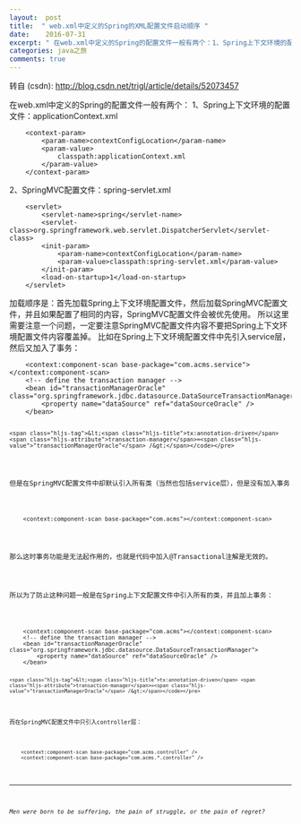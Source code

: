 ```yaml
---
layout:  post
title:  " web.xml中定义的Spring的XML配置文件启动顺序 "
date:    2016-07-31
excerpt: " 在web.xml中定义的Spring的配置文件一般有两个：1、Spring上下文环境的配置文件：applicationContext.xml<context-param><param-name>contextConfigLocation</param-name><param-value>classpath:applicati... "
categories: java之旅 
comments: true
---
```

转自 (csdn): http://blog.csdn.net/trigl/article/details/52073457
<div class="markdown_views">
 <p>在web.xml中定义的Spring的配置文件一般有两个：  1、Spring上下文环境的配置文件：applicationContext.xml</p> 
 <pre class="prettyprint"><code class=" hljs livecodeserver">    &lt;context-<span class="hljs-built_in">param</span>&gt;
        &lt;<span class="hljs-built_in">param</span>-name&gt;contextConfigLocation&lt;/<span class="hljs-built_in">param</span>-name&gt;
        &lt;<span class="hljs-built_in">param</span>-<span class="hljs-built_in">value</span>&gt;
            classpath:applicationContext.xml
        &lt;/<span class="hljs-built_in">param</span>-<span class="hljs-built_in">value</span>&gt;
    &lt;/context-<span class="hljs-built_in">param</span>&gt;</code></pre> 
 <p>2、SpringMVC配置文件：spring-servlet.xml</p> 
 <pre class="prettyprint"><code class=" hljs lasso">    <span class="hljs-subst">&lt;</span>servlet<span class="hljs-subst">&gt;</span>
        <span class="hljs-subst">&lt;</span>servlet<span class="hljs-attribute">-name</span><span class="hljs-subst">&gt;</span>spring<span class="hljs-subst">&lt;</span>/servlet<span class="hljs-attribute">-name</span><span class="hljs-subst">&gt;</span>
        <span class="hljs-subst">&lt;</span>servlet<span class="hljs-attribute">-class</span><span class="hljs-subst">&gt;</span>org<span class="hljs-built_in">.</span>springframework<span class="hljs-built_in">.</span>web<span class="hljs-built_in">.</span>servlet<span class="hljs-built_in">.</span>DispatcherServlet<span class="hljs-subst">&lt;</span>/servlet<span class="hljs-attribute">-class</span><span class="hljs-subst">&gt;</span>
        <span class="hljs-subst">&lt;</span>init<span class="hljs-attribute">-param</span><span class="hljs-subst">&gt;</span>
            <span class="hljs-subst">&lt;</span>param<span class="hljs-attribute">-name</span><span class="hljs-subst">&gt;</span>contextConfigLocation<span class="hljs-subst">&lt;</span>/param<span class="hljs-attribute">-name</span><span class="hljs-subst">&gt;</span>
            <span class="hljs-subst">&lt;</span>param<span class="hljs-attribute">-value</span><span class="hljs-subst">&gt;</span>classpath:spring<span class="hljs-attribute">-servlet</span><span class="hljs-built_in">.</span><span class="hljs-built_in">xml</span><span class="hljs-subst">&lt;</span>/param<span class="hljs-attribute">-value</span><span class="hljs-subst">&gt;</span>
        <span class="hljs-subst">&lt;</span>/init<span class="hljs-attribute">-param</span><span class="hljs-subst">&gt;</span>
        <span class="hljs-subst">&lt;</span>load<span class="hljs-attribute">-on</span><span class="hljs-attribute">-startup</span><span class="hljs-subst">&gt;</span><span class="hljs-number">1</span><span class="hljs-subst">&lt;</span>/load<span class="hljs-attribute">-on</span><span class="hljs-attribute">-startup</span><span class="hljs-subst">&gt;</span>
    <span class="hljs-subst">&lt;</span>/servlet<span class="hljs-subst">&gt;</span></code></pre> 
 <p>加载顺序是：首先加载Spring上下文环境配置文件，然后加载SpringMVC配置文件，并且如果配置了相同的内容，SpringMVC配置文件会被优先使用。  所以这里需要注意一个问题，一定要注意SpringMVC配置文件内容不要把Spring上下文环境配置文件内容覆盖掉。  比如在Spring上下文环境配置文件中先引入service层，然后又加入了事务：</p> 
 <pre class="prettyprint"><code class=" hljs xml">    <span class="hljs-tag">&lt;<span class="hljs-title">context:component-scan</span> <span class="hljs-attribute">base-package</span>=<span class="hljs-value">"com.acms.service"</span>&gt;</span><span class="hljs-tag">&lt;/<span class="hljs-title">context:component-scan</span>&gt;</span>
    <span class="hljs-comment">&lt;!-- define the transaction manager --&gt;</span>
    <span class="hljs-tag">&lt;<span class="hljs-title">bean</span> <span class="hljs-attribute">id</span>=<span class="hljs-value">"transactionManagerOracle"</span> <span class="hljs-attribute">class</span>=<span class="hljs-value">"org.springframework.jdbc.datasource.DataSourceTransactionManager"</span>&gt;</span>
        <span class="hljs-tag">&lt;<span class="hljs-title">property</span> <span class="hljs-attribute">name</span>=<span class="hljs-value">"dataSource"</span> <span class="hljs-attribute">ref</span>=<span class="hljs-value">"dataSourceOracle"</span> /&gt;</span>
    <span class="hljs-tag">&lt;/<span class="hljs-title">bean</span>&gt;</span>

    <span class="hljs-tag">&lt;<span class="hljs-title">tx:annotation-driven</span> <span class="hljs-attribute">transaction-manager</span>=<span class="hljs-value">"transactionManagerOracle"</span> /&gt;</span></code></pre> 
 <p>但是在SpringMVC配置文件中却默认引入所有类（当然也包括service层），但是没有加入事务</p> 
 <pre class="prettyprint"><code class=" hljs vhdl">    &lt;<span class="hljs-keyword">context</span>:<span class="hljs-keyword">component</span>-scan base-<span class="hljs-keyword">package</span>=<span class="hljs-string">"com.acms"</span>&gt;&lt;/<span class="hljs-keyword">context</span>:<span class="hljs-keyword">component</span>-scan&gt;</code></pre> 
 <p>那么这时事务功能是无法起作用的，也就是代码中加入@Transactional注解是无效的。</p> 
 <p>所以为了防止这种问题一般是在Spring上下文配置文件中引入所有的类，并且加上事务：</p> 
 <pre class="prettyprint"><code class=" hljs xml">    <span class="hljs-tag">&lt;<span class="hljs-title">context:component-scan</span> <span class="hljs-attribute">base-package</span>=<span class="hljs-value">"com.acms"</span>&gt;</span><span class="hljs-tag">&lt;/<span class="hljs-title">context:component-scan</span>&gt;</span>
    <span class="hljs-comment">&lt;!-- define the transaction manager --&gt;</span>
    <span class="hljs-tag">&lt;<span class="hljs-title">bean</span> <span class="hljs-attribute">id</span>=<span class="hljs-value">"transactionManagerOracle"</span> <span class="hljs-attribute">class</span>=<span class="hljs-value">"org.springframework.jdbc.datasource.DataSourceTransactionManager"</span>&gt;</span>
        <span class="hljs-tag">&lt;<span class="hljs-title">property</span> <span class="hljs-attribute">name</span>=<span class="hljs-value">"dataSource"</span> <span class="hljs-attribute">ref</span>=<span class="hljs-value">"dataSourceOracle"</span> /&gt;</span>
    <span class="hljs-tag">&lt;/<span class="hljs-title">bean</span>&gt;</span>

    <span class="hljs-tag">&lt;<span class="hljs-title">tx:annotation-driven</span> <span class="hljs-attribute">transaction-manager</span>=<span class="hljs-value">"transactionManagerOracle"</span> /&gt;</span></code></pre> 
 <p>而在SpringMVC配置文件中只引入controller层：</p> 
 <pre class="prettyprint"><code class=" hljs vhdl">    &lt;<span class="hljs-keyword">context</span>:<span class="hljs-keyword">component</span>-scan base-<span class="hljs-keyword">package</span>=<span class="hljs-string">"com.acms.controller"</span> /&gt;
    &lt;<span class="hljs-keyword">context</span>:<span class="hljs-keyword">component</span>-scan base-<span class="hljs-keyword">package</span>=<span class="hljs-string">"com.acms.*.controller"</span> /&gt;</code></pre> 
 <hr> 
 <p><em>Men were born to be suffering, the pain of struggle, or the pain of regret?</em></p>
</div>